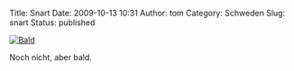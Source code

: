 Title: Snart
Date: 2009-10-13 10:31
Author: tom
Category: Schweden
Slug: snart
Status: published

[![Bald](/pic/dimmasnovag_s.jpg "Bald")](/pic/dimmasnovag_l.jpg)

Noch nicht, aber bald.

